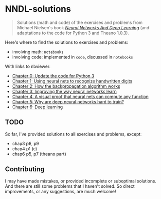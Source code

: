 # NNDL-solutions

> Solutions (math and code) of the exercises and problems from Michael Nielsen's book [*Neural Networks And Deep Learning*](http://neuralnetworksanddeeplearning.com/) (and adaptations to the code for Python 3 and Theano 1.0.3).

Here's where to find the solutions to exercises and problems:
* involving math:  `notebooks`
* involving code: implemented in `code`, discussed in `notebooks`

With links to nbviewer:

* [Chapter 0: Update the code for Python 3](https://nbviewer.jupyter.org/github/nndl-solutions/NNDL-solutions/blob/master/notebooks/chap-0-update-code-for-python3.ipynb)
* [Chapter 1: Using neural nets to recognize handwritten digits](https://nbviewer.jupyter.org/github/nndl-solutions/NNDL-solutions/blob/master/notebooks/chap-1-using-neural-nets-to-recognize-handwritten-digits.ipynb)
* [Chapter 2: How the backpropagation algorithm works](https://nbviewer.jupyter.org/github/nndl-solutions/NNDL-solutions/blob/master/notebooks/chap-2-how-the-backpropagation-algorithm-works.ipynb)
* [Chapter 3: Improving the way neural networks learn](https://nbviewer.jupyter.org/github/nndl-solutions/NNDL-solutions/blob/master/notebooks/chap-3-improving-the-way-neural-networks-learn.ipynb)
* [Chapter 4: A visual proof that neural nets can compute any function](https://nbviewer.jupyter.org/github/nndl-solutions/NNDL-solutions/blob/master/notebooks/chap-4-a-visual-proof-that-neural-nets-can-compute-any-function.ipynb)
* [Chapter 5: Why are deep neural networks hard to train?](https://nbviewer.jupyter.org/github/nndl-solutions/NNDL-solutions/blob/master/notebooks/chap-5-why-are-deep-neural-networks-hard-to-train.ipynb)
* [Chapter 6: Deep learning](https://nbviewer.jupyter.org/github/nndl-solutions/NNDL-solutions/blob/master/notebooks/chap-6-deep-learning.ipynb)

## TODO

So far, I've provided solutions to all exercises and problems, except:

* chap3 p8, p9
* chap4 p1 (c)
* chap6 p5, p7 (theano part)

## Contributing

I may have made mistakes, or provided incomplete or suboptimal solutions. And there are still some problems that I haven't solved. So direct improvements, or any suggestions, are much welcome!